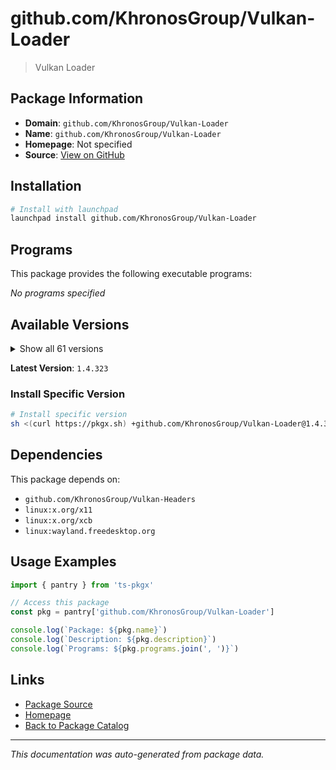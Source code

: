 # github.com/KhronosGroup/Vulkan-Loader

> Vulkan Loader

## Package Information

- **Domain**: `github.com/KhronosGroup/Vulkan-Loader`
- **Name**: `github.com/KhronosGroup/Vulkan-Loader`
- **Homepage**: Not specified
- **Source**: [View on GitHub](https://github.com/pkgxdev/pantry/tree/main/projects/github.com/KhronosGroup/Vulkan-Loader/package.yml)

## Installation

```bash
# Install with launchpad
launchpad install github.com/KhronosGroup/Vulkan-Loader
```

## Programs

This package provides the following executable programs:

*No programs specified*

## Available Versions

<details>
<summary>Show all 61 versions</summary>

- `1.4.323`, `1.4.322`, `1.4.321`, `1.4.320`, `1.4.319`
- `1.4.318`, `1.4.317`, `1.4.316`, `1.4.315`, `1.4.314`
- `1.4.313`, `1.4.312`, `1.4.311`, `1.4.310`, `1.4.309`
- `1.4.307`, `1.4.306`, `1.4.305`, `1.4.304`, `1.4.303`
- `1.3.302`, `1.3.301`, `1.3.300`, `1.3.299`, `1.3.298`
- `1.3.297`, `1.3.296`, `1.3.295`, `1.3.294`, `1.3.293`
- `1.3.292`, `1.3.290`, `1.3.289`, `1.3.288`, `1.3.287`
- `1.3.286`, `1.3.285`, `1.3.284`, `1.3.283`, `1.3.282`
- `1.3.281`, `1.3.280`, `1.3.279`, `1.3.278`, `1.3.277`
- `1.3.276`, `1.3.275`, `1.3.274`, `1.3.273`, `1.3.272`
- `1.3.271`, `1.3.270`, `1.3.269`, `1.3.268`, `1.3.267`
- `1.3.266`, `1.3.265`, `1.3.264`, `1.3.263`, `1.3.262`
- `1.3.261`

</details>

**Latest Version**: `1.4.323`

### Install Specific Version

```bash
# Install specific version
sh <(curl https://pkgx.sh) +github.com/KhronosGroup/Vulkan-Loader@1.4.323 -- $SHELL -i
```

## Dependencies

This package depends on:

- `github.com/KhronosGroup/Vulkan-Headers`
- `linux:x.org/x11`
- `linux:x.org/xcb`
- `linux:wayland.freedesktop.org`

## Usage Examples

```typescript
import { pantry } from 'ts-pkgx'

// Access this package
const pkg = pantry['github.com/KhronosGroup/Vulkan-Loader']

console.log(`Package: ${pkg.name}`)
console.log(`Description: ${pkg.description}`)
console.log(`Programs: ${pkg.programs.join(', ')}`)
```

## Links

- [Package Source](https://github.com/pkgxdev/pantry/tree/main/projects/github.com/KhronosGroup/Vulkan-Loader/package.yml)
- [Homepage](#)
- [Back to Package Catalog](../../../package-catalog.md)

---

*This documentation was auto-generated from package data.*
